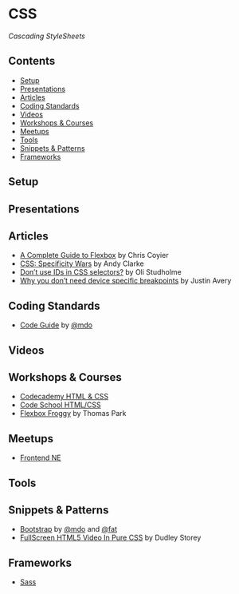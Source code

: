 # CSS

*Cascading StyleSheets*

## Contents

* [Setup](#setup)
* [Presentations](#presentations)
* [Articles](#articles)
* [Coding Standards](#coding-standards)
* [Videos](#videos)
* [Workshops & Courses](#workshops--courses)
* [Meetups](#meetups)
* [Tools](#tools)
* [Snippets & Patterns](#snippets--patterns)
* [Frameworks](#frameworks)

## Setup

## Presentations

## Articles

- [A Complete Guide to Flexbox](https://css-tricks.com/snippets/css/a-guide-to-flexbox/) by Chris Coyier
- [CSS: Specificity Wars](https://stuffandnonsense.co.uk/archives/css_specificity_wars.html) by Andy Clarke
- [Don’t use IDs in CSS selectors?](http://oli.jp/2011/ids/) by Oli Studholme
- [Why you don’t need device specific breakpoints](https://responsivedesign.is/articles/why-you-dont-need-device-specific-breakpoints) by Justin Avery

## Coding Standards

- [Code Guide](http://codeguide.co/) by [@mdo](https://twitter.com/mdo)

## Videos

## Workshops & Courses

- [Codecademy HTML & CSS](https://www.codecademy.com/learn/web)
- [Code School HTML/CSS](https://www.codeschool.com/paths/html-css)
- [Flexbox Froggy](http://flexboxfroggy.com/) by Thomas Park

## Meetups

- [Frontend NE](https://frontendne.co.uk/)

## Tools

## Snippets & Patterns

- [Bootstrap](http://getbootstrap.com/) by [@mdo](https://twitter.com/mdo) and [@fat](https://twitter.com/fat)
- [FullScreen HTML5 Video In Pure CSS](http://thenewcode.com/samples/polina.html) by Dudley Storey

## Frameworks

- [Sass](Sass.md)

